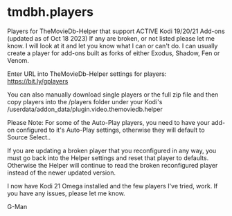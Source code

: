 # tmdbh.players

Players for TheMovieDb-Helper that support ACTIVE Kodi 19/20/21 Add-ons (updated as of Oct 18 2023) 
If any are broken, or not listed please let me know. I will look at it and let you know what I can or can't do. 
I can usually create a player for add-ons built as forks of either Exodus, Shadow, Fen or Venom.

Enter URL into TheMovieDb-Helper settings for players: https://bit.ly/gplayers

You can also manually download single players or the full zip file and then copy players into the /players folder under your Kodi's /userdata/addon_data/plugin.video.themoviedb.helper 

Please Note: For some of the Auto-Play players, you need to have your add-on configured to it's Auto-Play settings, otherwise they will default to Source Select..

If you are updating a broken player that you reconfigured in any way, you must go back into the Helper settings and reset that player to defaults. Otherwise the Helper will continue to read the broken reconfigured player instead of the newer updated version.  

I now have Kodi 21 Omega installed and the few players I've tried, work. If you have any issues, please let me know.

G-Man